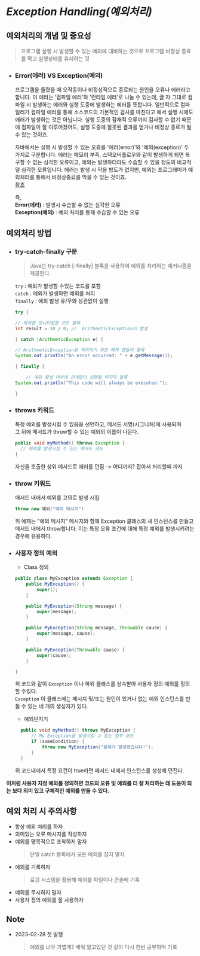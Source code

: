 # **_Exception Handling(예외처리)_**

## 예외처리의 개념 및 중요성

> 프로그램 실행 시 발생할 수 있는 예외에 대비하는 것으로 프로그램 비정상 종료를 막고 실행상태를 유지하는 것

- ### Error(에러) VS Exception(예외)

  프로그램을 돌렸을 때 오작동이나 비정상적으로 종료되는 원인을 오류나 에러라고 합니다. 이 에러는 '컴파일 에러'와 '런타임 에러'로 나눌 수 있는데, 글 자 그대로 컴파일 시 발생하는 에러와 실행 도중에 발생하는 에러를 뜻합니다. 일반적으로 컴파일러가 컴파일 에러를 통해 소스코드의 기본적인 검사를 마친다고 해서 실행 시에도 에러가 발생하는 것은 아닙니다. 실행 도중의 잠재적 오류까지 검사할 수 없기 때문에 컴파일이 잘 이루어졌어도, 실행 도중에 잘못된 결과를 얻거나 비정상 종료가 될 수 있는 것이죠.

  자바에서는 실행 시 발생할 수 있는 오류를 '에러(error)'와 '예외(exception)' 두 가지로 구분합니다. 에러는 메모리 부족, 스택오버플로우와 같이 발생하게 되면 복구할 수 없는 심각한 오류이고, 예외는 발생하더라도 수습할 수 있을 정도의 비교적 덜 심각한 오류입니다. 에러는 발생 시 막을 방도가 없지만, 예외는 프로그래머가 예외처리를 통해서 비정상종료를 막을 수 있는 것이죠.  
   [참조](https://itmining.tistory.com/8)

  즉,  
   **Error(에러)** : 발생시 수습할 수 없는 심각한 오류  
   **Exception(예외)** : 예외 처리를 통해 수습할 수 있는 오류

## 예외처리 방법

- ### try-catch-finally 구문

  > Java는 try-catch [-finally] 블록을 사용하여 예외를 처리하는 매커니즘을 제공한다.

  `try` : 예외가 발생할 수있는 코드를 포함  
   `catch` : 예외가 발생하면 예외를 처리  
   `finally` : 예외 발생 유/무와 상관없이 실행

  ```java
  try {

  // 예외를 모니터링할 코드 블록
  int result = 10 / 0; //  ArithmeticException이 발생

  } catch (ArithmeticException e) {

  // ArithmeticException을 처리하기 위한 예외 핸들러 블록
  System.out.println("An error occurred: " + e.getMessage());

  } finally {

      // 예외 발생 여부에 관계없이 실행될 마지막 블록
  System.out.println("This code will always be executed.");

  }
  ```

- ### throws 키워드

  특정 예외를 발생시킬 수 있음을 선언하고, 메서드 서명(시그니처)에 사용되며  
   그 뒤에 메서드가 throw할 수 있는 예외의 이름이 나온다.

  ```java
  public void myMethod() throws Exception {
    // 예외를 발생시킬 수 있는 메서드 코드
  }
  ```

  자신을 호출한 상위 메서드로 에러를 던짐 -> 어디까지? 잡아서 처리할때 까지

- ### throw 키워드

  매서드 내에서 예외를 고의로 발생 시킴

  ```java
  throw new 예외("예외 메시지")
  ```

  위 예제는 "예외 메시지" 메시지와 함께 Exception 클래스의 새 인스턴스를 만들고 메서드 내에서 throw합니다. 이는 특정 오류 조건에 대해 특정 예외를 발생시키려는 경우에 유용하다.

- ### 사용자 정의 예외

  - Class 정의

  ```java
  public class MyException extends Exception {
      public MyException() {
          super();
      }

      public MyException(String message) {
          super(message);
      }

      public MyException(String message, Throwable cause) {
          super(message, cause);
      }

      public MyException(Throwable cause) {
          super(cause);
      }

  }

  ```

  위 코드와 같이 `Exception` 이나 하위 클래스를 상속받아 사용자 정의 예외를 정의 할 수있다.  
  `Exception` 이 클래스에는 메시지 및/또는 원인이 있거나 없는 예외 인스턴스를 만들 수 있는 네 개의 생성자가 있다.

  - 예외던지기

  ```java
    public void myMethod() throws MyException {
        // My Exception을 발생시킬 수 있는 일부 코드
        if (someCondition) {
            throw new MyException("문제가 발생했습니다!");
        }
    }
  ```

  위 코드내에서 특정 요건이 true라면 메서드 내에서 인스턴스를 생성해 던진다.

**이처럼 사용자 지정 예외를 정의하면 코드의 오류 및 예외를 더 잘 처리하는 데 도움이 되는 보다 의미 있고 구체적인 예외를 만들 수 있다.**

## 예외 처리 시 주의사항

- 항상 예외 처리를 하자
- 의미있는 오류 메시지를 작성하자
- 예외를 맹목적으로 포착하지 말자
  > 단일 catch 블록에서 모든 예외를 잡지 말자
- 예외를 기록하자
  > 로깅 시스템을 활용해 예외를 파일이나 콘솔에 기록
- 예외를 무시하지 말자
- 사용자 정의 예외를 잘 사용하자

## Note

- 2023-02-28 첫 발행
  > 예외를 너무 가볍게? 배워 알고있던 것 같아 다시 한번 공부하며 기록
